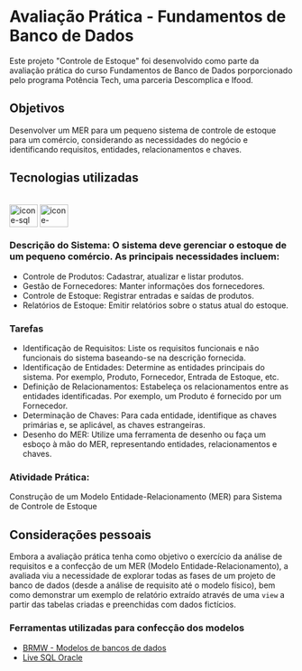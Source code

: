 # Avaliação Prática - Fundamentos de Banco de Dados 

Este projeto "Controle de Estoque" foi desenvolvido como parte da avaliação prática do curso Fundamentos de Banco de Dados 
porporcionado pelo programa Potência Tech, uma parceria Descomplica e Ifood. 

## Objetivos

Desenvolver um MER para um pequeno sistema de controle de estoque para um comércio, considerando as necessidades do negócio e identificando requisitos, entidades, relacionamentos e chaves.

## Tecnologias utilizadas

<div style="display: inline_block"><br>
  <img align="center" alt="icone-sql" height="40" width="50" src="https://cdn.jsdelivr.net/gh/devicons/devicon@latest/icons/sqldeveloper/sqldeveloper-original.svg">
  <img align="center" alt="icone-oracle" height="40" width="50" src="https://cdn.jsdelivr.net/gh/devicons/devicon@latest/icons/oracle/oracle-original.svg">

</div>

### Descrição do Sistema: O sistema deve gerenciar o estoque de um pequeno comércio. As principais necessidades incluem:

* Controle de Produtos: Cadastrar, atualizar e listar produtos. 
* Gestão de Fornecedores: Manter informações dos fornecedores. 
* Controle de Estoque: Registrar entradas e saídas de produtos. 
* Relatórios de Estoque: Emitir relatórios sobre o status atual do estoque.

### Tarefas 

* Identificação de Requisitos: Liste os requisitos funcionais e não funcionais do sistema baseando-se na descrição fornecida. 
* Identificação de Entidades: Determine as entidades principais do sistema. Por exemplo, Produto, Fornecedor, Entrada de Estoque, etc. 
* Definição de Relacionamentos: Estabeleça os relacionamentos entre as entidades identificadas. Por exemplo, um Produto é fornecido por um Fornecedor. 
* Determinação de Chaves: Para cada entidade, identifique as chaves primárias e, se aplicável, as chaves estrangeiras. 
* Desenho do MER: Utilize uma ferramenta de desenho ou faça um esboço à mão do MER, representando entidades, relacionamentos e chaves.

### Atividade Prática: 

Construção de um Modelo Entidade-Relacionamento (MER) para Sistema de Controle de Estoque

## Considerações pessoais

Embora a avaliação prática tenha como objetivo o exercício da análise de requisitos e a confecção de um MER (Modelo Entidade-Relacionamento), a avaliada viu a necessidade de explorar todas as fases de um projeto de banco de dados (desde a análise de requisito até o modelo físico), bem como demonstrar um exemplo de relatório extraído através de uma `view` a partir das tabelas criadas e preenchidas com dados fictícios.

### Ferramentas utilizadas para confecção dos modelos 

* [BRMW - Modelos de bancos de dados](https://www.brmodeloweb.com/lang/pt-br/index.html)
* [Live SQL Oracle](https://livesql.oracle.com/apex/f?p=590:1000)

